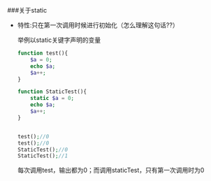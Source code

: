 ###关于static

* 特性:只在第一次调用时候进行初始化（怎么理解这句话??）

  举例以static关键字声明的变量

  ```php
  function test(){
      $a = 0;
      echo $a;
      $a++;
  }

  function StaticTest(){
      static $a = 0;
      echo $a;
      $a++;
  }


  test();//0
  test();//0
  StaticTest();//0
  StaticTest();//1
  ```

  每次调用test，输出都为0；而调用staticTest，只有第一次调用时为0

  ​